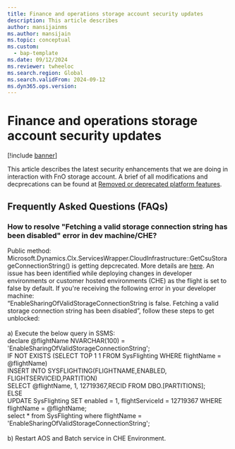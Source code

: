 ```yaml
---
title: Finance and operations storage account security updates
description: This article describes 
author: mansijainms
ms.author: mansijain 
ms.topic: conceptual
ms.custom: 
  - bap-template
ms.date: 09/12/2024
ms.reviewer: twheeloc
ms.search.region: Global
ms.search.validFrom: 2024-09-12
ms.dyn365.ops.version: 
---
```


# Finance and operations storage account security updates

[!include [banner](../../../finance/includes/banner.md)]

This article describes the latest security enhancements that we are doing in interaction with FnO storage account. A brief of all modifications and decprecations can be found at [Removed or deprecated platform features](https://learn.microsoft.com/en-us/dynamics365/fin-ops-core/fin-ops/get-started/removed-deprecated-features-platform-updates).

## Frequently Asked Questions (FAQs)
### How to resolve "Fetching a valid storage connection string has been disabled" error in dev machine/CHE?
Public method: Microsoft.Dynamics.Clx.ServicesWrapper.CloudInfrastructure::GetCsuStorageConnectionString() is getting depcrecated. More details are [here](https://learn.microsoft.com/en-us/dynamics365/fin-ops-core/fin-ops/get-started/removed-deprecated-features-platform-updates.md#end-of-support-for-sharing-storage-account-connection-strings-via-public-api-getcsustorageconnectionstring).
An issue has been identified while deploying changes in developer environments or customer hosted environments (CHE) as the flight is set to false by default. If you're receiving the following error in your developer machine: <br> “EnableSharingOfValidStorageConnectionString is false. Fetching a valid storage connection string has been disabled”, follow these steps to get unblocked: <br><br>
a) Execute the below query in SSMS: <br>
declare @flightName NVARCHAR(100) = 'EnableSharingOfValidStorageConnectionString'; <br>
IF NOT EXISTS (SELECT TOP 1 1 FROM SysFlighting WHERE flightName = @flightName) <br>
INSERT INTO SYSFLIGHTING(FLIGHTNAME,ENABLED, FLIGHTSERVICEID,PARTITION) <br>
SELECT @flightName, 1, 12719367,RECID FROM DBO.[PARTITIONS]; <br>
ELSE <br>
UPDATE SysFlighting SET enabled = 1, flightServiceId = 12719367 WHERE flightName = @flightName; <br>
select * from SysFlighting where flightName = 'EnableSharingOfValidStorageConnectionString';<br><br>
b) Restart AOS and Batch service in CHE Environment.
